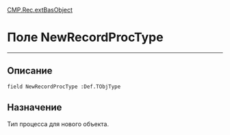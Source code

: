 ﻿---
Link: CMP.Rec.extBasObject.@NewRecordProcType
---

<!---  Навигация
[Имя проекта](#) :
-->
[CMP.Rec.extBasObject](Default)

# Поле NewRecordProcType
---

## Описание

    field NewRecordProcType :Def.TObjType

<!--
## Аргументы{#Args}

### Аргумент1

Описание аргумента 1
-->

## Назначение

Тип процесса для нового объекта.

<!--
## Пример

    NewRecordProcType...
-->


